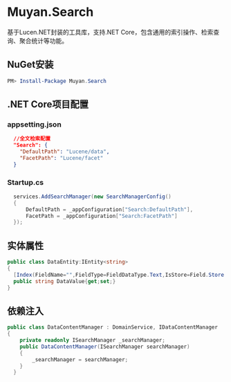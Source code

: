 # Muyan.Search

基于Lucen.NET封装的工具库，支持.NET Core，包含通用的索引操作、检索查询、聚合统计等功能。

## NuGet安装
```powershell
PM> Install-Package Muyan.Search
```
## .NET Core项目配置

### appsetting.json
```json
  //全文检索配置
  "Search": {
    "DefaultPath": "Lucene/data",
    "FacetPath": "Lucene/facet"
  }
```
### Startup.cs
```csharp
  services.AddSearchManager(new SearchManagerConfig()
  {
      DefaultPath = _appConfiguration["Search:DefaultPath"],
      FacetPath = _appConfiguration["Search:FacetPath"]
  });
```

## 实体属性
```csharp
public class DataEntity:IEntity<string>
{
  [Index(FieldName="",FieldType=FieldDataType.Text,IsStore=Field.Store.YES)]
  public string DataValue{get;set;}
}
```

## 依赖注入
```csharp
public class DataContentManager : DomainService, IDataContentManager
{
    private readonly ISearchManager _searchManager;
    public DataContentManager(ISearchManager searchManager)
    {
        _searchManager = searchManager;
    }
  }
```
